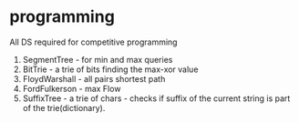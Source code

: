 # programming
All DS required for competitive programming

1. SegmentTree - for min and max queries
2. BitTrie - a trie of bits finding the max-xor value
3. FloydWarshall - all pairs shortest path
4. FordFulkerson - max Flow
5. SuffixTree - a trie of chars - checks if suffix of the current string is part of the trie(dictionary).